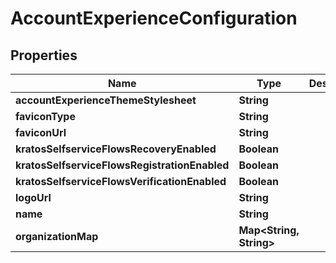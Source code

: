 

# AccountExperienceConfiguration


## Properties

| Name | Type | Description | Notes |
|------------ | ------------- | ------------- | -------------|
|**accountExperienceThemeStylesheet** | **String** |  |  [optional] |
|**faviconType** | **String** |  |  [optional] |
|**faviconUrl** | **String** |  |  [optional] |
|**kratosSelfserviceFlowsRecoveryEnabled** | **Boolean** |  |  [optional] |
|**kratosSelfserviceFlowsRegistrationEnabled** | **Boolean** |  |  [optional] |
|**kratosSelfserviceFlowsVerificationEnabled** | **Boolean** |  |  [optional] |
|**logoUrl** | **String** |  |  [optional] |
|**name** | **String** |  |  [optional] |
|**organizationMap** | **Map&lt;String, String&gt;** |  |  [optional] |



